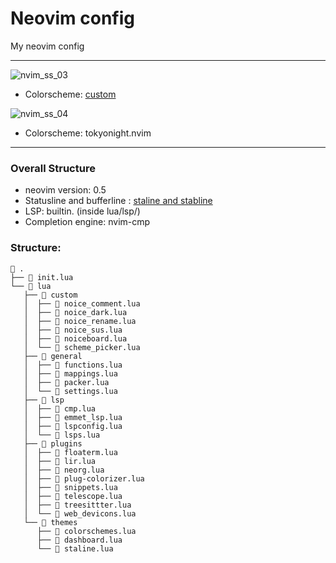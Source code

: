 
# Neovim config
My neovim config

---
![nvim_ss_03](https://i.imgur.com/B1gWlPL.png)

* Colorscheme: [custom](https://github.com/tamton-aquib/nvim/blob/main/lua/custom/noice_dark.lua)

![nvim_ss_04](https://i.imgur.com/D1yBclH.png)
* Colorscheme: tokyonight.nvim
---

### Overall Structure
* neovim version: 0.5
* Statusline and bufferline : [staline and stabline](https://github.com/tamton-aquib/staline.nvim)
* LSP: builtin. (inside lua/lsp/)
* Completion engine: nvim-cmp

### Structure:

```
 .
├──  init.lua
└──  lua
   ├──  custom
   │  ├──  noice_comment.lua
   │  ├──  noice_dark.lua
   │  ├──  noice_rename.lua
   │  ├──  noice_sus.lua
   │  ├──  noiceboard.lua
   │  └──  scheme_picker.lua
   ├──  general
   │  ├──  functions.lua
   │  ├──  mappings.lua
   │  ├──  packer.lua
   │  └──  settings.lua
   ├──  lsp
   │  ├──  cmp.lua
   │  ├──  emmet_lsp.lua
   │  ├──  lspconfig.lua
   │  └──  lsps.lua
   ├──  plugins
   │  ├──  floaterm.lua
   │  ├──  lir.lua
   │  ├──  neorg.lua
   │  ├──  plug-colorizer.lua
   │  ├──  snippets.lua
   │  ├──  telescope.lua
   │  ├──  treesittter.lua
   │  └──  web_devicons.lua
   └──  themes
      ├──  colorschemes.lua
      ├──  dashboard.lua
      └──  staline.lua
```

